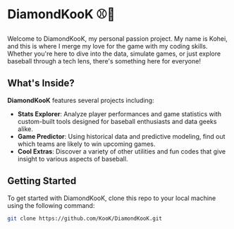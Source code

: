 # DiamondKooK ⚾💎

Welcome to DiamondKooK, my personal passion project. My name is Kohei, and this is where I merge my love for the game with my coding skills. Whether you're here to dive into the data, simulate games, or just explore baseball through a tech lens, there's something here for everyone!

## What's Inside?

**DiamondKooK** features several projects including:

- **Stats Explorer**: Analyze player performances and game statistics with custom-built tools designed for baseball enthusiasts and data geeks alike.
- **Game Predictor**: Using historical data and predictive modeling, find out which teams are likely to win upcoming games.
- **Cool Extras**: Discover a variety of other utilities and fun codes that give insight to various aspects of baseball.

## Getting Started

To get started with DiamondKooK, clone this repo to your local machine using the following command:

```bash
git clone https://github.com/KooK/DiamondKooK.git
